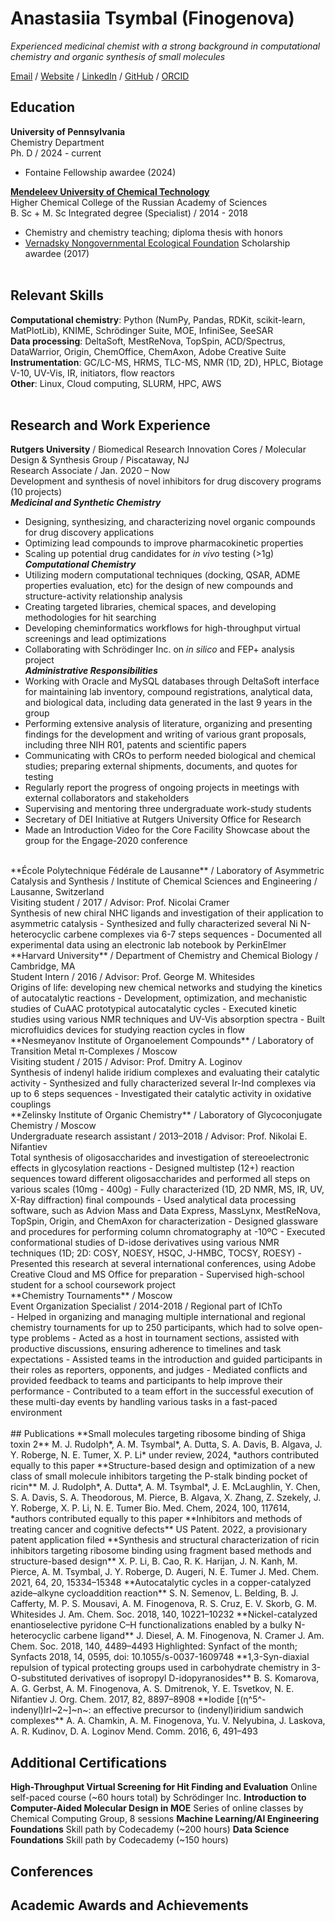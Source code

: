 # Anastasiia Tsymbal (Finogenova)

_Experienced medicinal chemist with a strong background in computational chemistry and organic synthesis of small molecules_ <br>

[Email](mailto:anastas.fin@gmail.com) / [Website](___) / [LinkedIn](https://www.linkedin.com/in/anastasiia-tsymbal-0328a1126/) / [GitHub](https://github.com/elltawariel/) / [ORCID](https://orcid.org/0000-0001-9502-5494)

## Education

**University of Pennsylvania** <br>
Chemistry Department <br>
Ph. D / 2024 - current
  - Fontaine Fellowship awardee (2024)

**[Mendeleev University of Chemical Technology](https://www.muctr.ru/)** <br>
Higher Chemical College of the Russian Academy of Sciences <br>
B. Sc + M. Sc Integrated degree (Specialist) / 2014 - 2018
  - Chemistry and chemistry teaching; diploma thesis with honors
  - [Vernadsky Nongovernmental Ecological Foundation](https://vernadsky.ru/en/) Scholarship awardee (2017)
<br><br>

## Relevant Skills
**Computational chemistry**: Python (NumPy, Pandas, RDKit, scikit-learn, MatPlotLib), KNIME, Schrödinger Suite, MOE, InfiniSee, SeeSAR <br>
**Data processing**: DeltaSoft, MestReNova, TopSpin, ACD/Spectrus, DataWarrior, Origin, ChemOffice, ChemAxon, Adobe Creative Suite <br>
**Instrumentation**: GC/LC-MS, HRMS, TLC-MS, NMR (1D, 2D), HPLC, Biotage V-10, UV-Vis, IR, initiators, flow reactors <br>
**Other**: Linux, Cloud computing, SLURM, HPC, AWS
<br><br>

## Research and Work Experience
**Rutgers University** / Biomedical Research Innovation Cores / Molecular Design & Synthesis Group / Piscataway, NJ <br>
Research Associate / Jan. 2020 – Now <br>
Development and synthesis of novel inhibitors for drug discovery programs (10 projects) <br>
***Medicinal and Synthetic Chemistry*** <br>
- Designing, synthesizing, and characterizing novel organic compounds for drug discovery applications
- Optimizing lead compounds to improve pharmacokinetic properties
- Scaling up potential drug candidates for *in vivo* testing (>1g) 
<br>***Computational Chemistry***
- Utilizing modern computational techniques (docking, QSAR, ADME properties evaluation, etc) for the design of new compounds and structure-activity relationship analysis
- Creating targeted libraries, chemical spaces, and developing methodologies for hit searching
- Developing cheminformatics workflows for high-throughput virtual screenings and lead optimizations
- Collaborating with Schrödinger Inc. on *in silico* and FEP+ analysis project
<br>***Administrative Responsibilities***
- Working with Oracle and MySQL databases through DeltaSoft interface for maintaining lab inventory, compound registrations, analytical data, and biological data, including data generated in the last 9 years in the group
- Performing extensive analysis of literature, organizing and presenting findings for the development and writing of various grant proposals, including three NIH R01, patents and scientific papers
- Communicating with CROs to perform needed biological and chemical studies; preparing external shipments, documents, and quotes for testing
- Regularly report the progress of ongoing projects in meetings with external collaborators and stakeholders
- Supervising and mentoring three undergraduate work-study students
- Secretary of DEI Initiative at Rutgers University Office for Research
- Made an Introduction Video for the Core Facility Showcase about the group for the Engage-2020 conference
<br>
**École Polytechnique Fédérale de Lausanne** / Laboratory of Asymmetric Catalysis and Synthesis / Institute of Chemical Sciences and Engineering / Lausanne, Switzerland <br>
Visiting student / 2017 / Advisor: Prof. Nicolai Cramer <br>
Synthesis of new chiral NHC ligands and investigation of their application to asymmetric catalysis 
- Synthesized and fully characterized several Ni N-heterocyclic carbene complexes via 6-7 steps sequences
- Documented all experimental data using an electronic lab notebook by PerkinElmer
<br>
**Harvard University** / Department of Chemistry and Chemical Biology / Cambridge, MA <br>
Student Intern / 2016 / Advisor: Prof. George M. Whitesides <br>
Origins of life: developing new chemical networks and studying the kinetics of autocatalytic reactions
- Development, optimization, and mechanistic studies of CuAAC prototypical autocatalytic cycles 
- Executed kinetic studies using various NMR techniques and UV-Vis absorption spectra
- Built microfluidics devices for studying reaction cycles in flow
<br>
**Nesmeyanov Institute of Organoelement Compounds** / Laboratory of Transition Metal π-Complexes / Moscow <br>
Visiting student / 2015 / Advisor: Prof. Dmitry A. Loginov <br>
Synthesis of indenyl halide iridium complexes and evaluating their catalytic activity
- Synthesized and fully characterized several Ir-Ind complexes via up to 6 steps sequences
- Investigated their catalytic activity in oxidative couplings
<br>
**Zelinsky Institute of Organic Chemistry** / Laboratory of Glycoconjugate Chemistry / Moscow <br>
Undergraduate research assistant / 2013–2018 / Advisor: Prof. Nikolai E. Nifantiev <br>
Total synthesis of oligosaccharides and investigation of stereoelectronic effects in glycosylation reactions
- Designed multistep (12+) reaction sequences toward different oligosaccharides and performed all steps on various scales (10mg - 400g)
- Fully characterized (1D, 2D NMR, MS, IR, UV, X-Ray diffraction) final compounds 
- Used analytical data processing software, such as Advion Mass and Data Express, MassLynx, MestReNova, TopSpin, Origin, and ChemAxon for characterization
- Designed glassware and procedures for performing column chromatography at -10ºC
- Executed conformational studies of D-idose derivatives using various NMR techniques (1D; 2D: COSY, NOESY, HSQC, J-HMBC, TOCSY, ROESY)
- Presented this research at several international conferences, using Adobe Creative Cloud and MS Office for preparation
- Supervised high-school student for a school coursework project
<br>
**Chemistry Tournaments** / Moscow <br>
Event Organization Specialist / 2014-2018 / Regional part of IChTo <br>
- Helped in organizing and managing multiple international and regional chemistry tournaments for up to 250 participants, which had to solve open-type problems
- Acted as a host in tournament sections, assisted with productive discussions, ensuring adherence to timelines and task expectations
- Assisted teams in the introduction and guided participants in their roles as reporters, opponents, and judges
- Mediated conflicts and provided feedback to teams and participants to help improve their performance
- Contributed to a team effort in the successful execution of these multi-day events by handling various tasks in a fast-paced environment
<br><br>
## Publications
**Small molecules targeting ribosome binding of Shiga toxin 2**
M. J. Rudolph*, A. M. Tsymbal*, A. Dutta, S. A. Davis, B. Algava, J. Y. Roberge, N. E. Tumer, X. P. Li*
under review, 2024, *authors contributed equally to this paper
**Structure-based design and optimization of a new class of small molecule inhibitors targeting the P-stalk binding pocket of ricin**
M. J. Rudolph*, A. Dutta*, A. M. Tsymbal*, J. E. McLaughlin, Y. Chen, S. A. Davis, S. A. Theodorous, M. Pierce, B. Algava, X. Zhang, Z. Szekely, J. Y. Roberge, X. P. Li, N. E. Tumer
Bio. Med. Chem, 2024, 100, 117614, *authors contributed equally to this paper
**Inhibitors and methods of treating cancer and cognitive defects**
US Patent. 2022, a provisionary patent application filed
**Synthesis and structural characterization of ricin inhibitors targeting ribosome binding using fragment based methods and structure-based design**
X. P. Li, B. Cao, R. K. Harijan, J. N. Kanh, M. Pierce, A. M. Tsymbal, J. Y. Roberge, D. Augeri, N. E. Tumer
J. Med. Chem. 2021, 64, 20, 15334–15348
**Autocatalytic cycles in a copper-catalyzed azide–alkyne cycloaddition reaction**
S. N. Semenov, L. Belding, B. J. Cafferty, M. P. S. Mousavi, A. M. Finogenova, R. S. Cruz, E. V. Skorb, G. M. Whitesides
J. Am. Chem. Soc. 2018, 140, 10221–10232
**Nickel-catalyzed enantioselective pyridone C–H functionalizations enabled by a bulky N-heterocyclic carbene ligand**
J. Diesel, A. M. Finogenova, N. Cramer
J. Am. Chem. Soc. 2018, 140, 4489–4493
Highlighted: Synfact of the month; Synfacts 2018, 14, 0595, doi: 10.1055/s-0037-1609748
**1,3-Syn-diaxial repulsion of typical protecting groups used in carbohydrate chemistry in 3-O-substituted derivatives of isopropyl D-idopyranosides**
B. S. Komarova, A. G. Gerbst, A. M. Finogenova, A. S. Dmitrenok, Y. E. Tsvetkov, N. E. Nifantiev
J. Org. Chem. 2017, 82, 8897–8908
**Iodide [(η^5^-indenyl)IrI~2~]~n~: an effective precursor to (indenyl)iridium sandwich complexes**
A. A. Chamkin, A. M. Finogenova, Yu. V. Nelyubina, J. Laskova, A. R. Kudinov, D. A. Loginov
Mend. Comm. 2016, 6, 491–493

## Additional Certifications
**High-Throughput Virtual Screening for Hit Finding and Evaluation**
	Online self-paced course (~60 hours total) by Schrödinger Inc.
**Introduction to Computer-Aided Molecular Design in MOE**
	Series of online classes by Chemical Computing Group, 8 sessions
**Machine Learning/AI Engineering Foundations**
	Skill path by Codecademy (~200 hours)
**Data Science Foundations**
	Skill path by Codecademy (~150 hours)


## Conferences


## Academic Awards and Achievements
